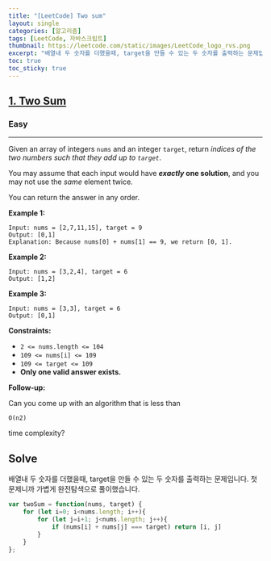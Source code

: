 ```yaml
---
title: "[LeetCode] Two sum"
layout: single
categories: [알고리즘]
tags: [LeetCode, 자바스크립트]
thumbnail: https://leetcode.com/static/images/LeetCode_logo_rvs.png
excerpt: "배열내 두 숫자를 더했을때, target을 만들 수 있는 두 숫자를 출력하는 문제입니다. 첫문제니까 가볍게 완전탐색으로 풀이했습니다."
toc: true
toc_sticky: true
---
```


## **[1. Two Sum](https://leetcode.com/problems/two-sum/)**

### **Easy**

---

Given an array of integers `nums` and an integer `target`, return *indices of the two numbers such that they add up to `target`*.

You may assume that each input would have ***exactly* one solution**, and you may not use the *same* element twice.

You can return the answer in any order.

**Example 1:**

```
Input: nums = [2,7,11,15], target = 9
Output: [0,1]
Explanation: Because nums[0] + nums[1] == 9, we return [0, 1].
```

**Example 2:**

```
Input: nums = [3,2,4], target = 6
Output: [1,2]
```

**Example 3:**

```
Input: nums = [3,3], target = 6
Output: [0,1]
```

**Constraints:**

- `2 <= nums.length <= 104`
- `109 <= nums[i] <= 109`
- `109 <= target <= 109`
- **Only one valid answer exists.**

**Follow-up:**

Can you come up with an algorithm that is less than

```
O(n2)
```

time complexity?

## Solve
배열내 두 숫자를 더했을때, target을 만들 수 있는 두 숫자를 출력하는 문제입니다. 첫문제니까 가볍게 완전탐색으로 풀이했습니다.

```jsx
var twoSum = function(nums, target) {
    for (let i=0; i<nums.length; i++){
        for (let j=i+1; j<nums.length; j++){
            if (nums[i] + nums[j] === target) return [i, j]
        }
    }
};
```